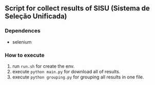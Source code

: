 ## Script for collect results of SISU (Sistema de Seleção Unificada)

### Dependences
- selenium

### How to execute
1. run ``` run.sh ``` for create the env.
2. execute ``` python main.py ``` for download all of results.
3. execute ``` python grouping.py ``` for grouping all results in one file.
